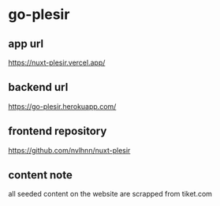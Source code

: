 # go-plesir

## app url
https://nuxt-plesir.vercel.app/

## backend url
https://go-plesir.herokuapp.com/

## frontend repository
https://github.com/nvlhnn/nuxt-plesir

## content note
all seeded content on the website are scrapped from tiket.com



